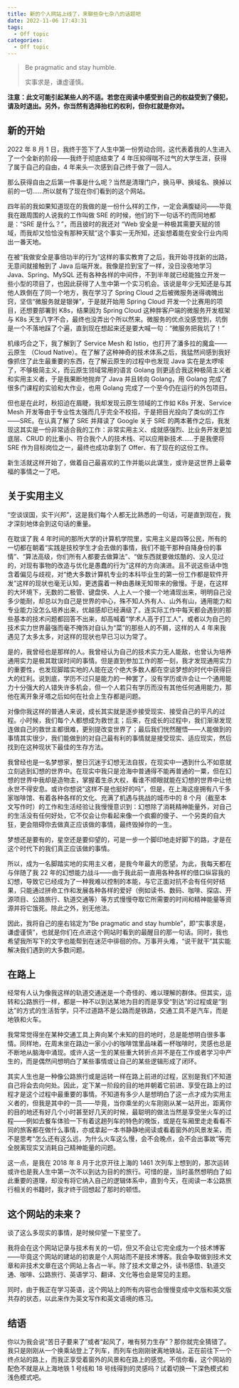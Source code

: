 ```yaml
---
title: 新的个人网站上线了，来聊些杂七杂八的话题吧
date: 2022-11-06 17:43:31
tags:
  - Off topic
categories:
  - Off topic
---
```


> Be pragmatic and stay humble.
> 
> 实事求是，谦虚谨慎。

**注意：此文可能引起某些人的不适。若您在阅读中感受到自己的权益受到了侵犯，请及时退出。另外，你当然有选择抬杠的权利，但你杠就是你对。**

## 新的开始

2022 年 8 月 1 日，我终于签下了人生中第一份劳动合同，这代表着我的人生进入了一个全新的阶段——我终于彻底结束了 4 年压抑得喘不过气的大学生涯，获得了属于自己的自由，4 年来头一次感到自己终于做了一回人。

那么获得自由之后第一件事是什么呢？当然是清理门户，换马甲、换域名、换掉以前的一切……所以就有了现在你们看到的这个网站。

四年前的我如果知道现在的我做的是一份什么样的工作，一定会满腹疑问——毕竟我在跟周围的人说我的工作叫做 SRE 的时候，他们的下一句话不约而同地都是：“SRE 是什么？”，而且彼时的我还对 “Web 安全是一种极其需要天赋的领域，而我却又恰恰没有那种天赋”这个事实一无所知，还妄想着能在安全行业内闯出一番天地。

在被“我做安全是事倍功半的行为”这样的事实教育了之后，我开始寻找新的出路，无意间就接触到了 Java 后端开发。我像是捡到宝了一样，没日没夜地学习 Java、Spring、MySQL 还有各种各样的中间件，不到半年就已经能独立开发一些小型的项目了，也因此获得了人生中第一个实习机会。该说是年少无知还是与其他人跌倒在了同一个地方，我在学习了 Spring Cloud 之后被微服务迷得魂魄出窍，坚信“微服务就是银弹”，于是就开始用 Spring Cloud 开发一个比赛用的项目，还想要部署到 K8s，结果因为 Spring Cloud 这种胖客户端的微服务开发框架与 K8s 天生八字不合，最终也没弄出个所以然来。微服务的优点没感觉到，坑倒是一个不落地踩了个遍，直到现在想起来还是要大喊一句：“微服务把我坑了！”

机缘巧合之下，我了解到了 Service Mesh 和 Istio，也打开了潘多拉的魔盒——云原生 （Cloud Native）。在了解了这种神奇的技术体系之后，我猛然间感到我好像抓住了此生最重要的东西，在了解云原生的过程中也发现 Java 实在是太啰嗦了，不够极简主义，而云原生领域常用的语言 Golang 则更适合我这种极简主义者和实用主义者，于是我果断地抛弃了 Java 并且转向 Golang，用 Golang 完成了很多门课程的实验和大作业，也用 Golang 完成了一个至今仍在运行的外包项目。

但也是在此时，秋招迫在眉睫，我却发现云原生领域的工作如 K8s 开发、Service Mesh 开发等由于专业性太强而几乎完全不校招，于是把目光投向了类似的工作——SRE。在认真了解了 SRE 并拜读了 Google 关于 SRE 的两本著作之后，我发现这其实是一份非常适合我的工作：非常实用主义、成就感强烈、比业务开发更加底层、CRUD 的比重小、符合我个人的技术栈、可以应用新技术……于是我便将 SRE 作为目标岗位之一，最终也成功拿到了 Offer、有了现在的这份工作。

新生活就这样开始了，做着自己最喜欢的工作并能以此谋生，或许是这世界上最幸福的事情之一了吧。

## 关于实用主义

“空谈误国，实干兴邦”，这是我们每个人都无比熟悉的一句话，可是直到现在，我才深刻地体会到这句话的重量。

在耽误了我 4 年时间的那所大学的计算机学院里，实用主义是四等公民，所有的一切都在朝着“实践是技校学生才会去做的事情，我们不能干那种自降身份的事情”、“算法高级，你们所有人都要去做算法”、“做东西就要做炫酷的、没人见过的，对现有事物的改造与优化是愚蠢的行为”这样的方向演进。且不说这些话中饱含着偏见与歧视，对“绝大多数计算机专业的本科毕业生的第一份工作都是软件开发”这样的现状也毫无认知，更透露着一种由愚昧无知带来的傲慢。于是，在这样的大环境下，无数的二极管、键盘侠、人上人一个接一个地涌现出来，明明自己没多少能耐，却总以为自己是世界的中心，殊不知人外有人、山外有山，通用能力和专业能力没怎么培养出来，优越感却已经满级了。连实际工作中每天都会遇到的那些基本的技术问题都回答不出来，却高喊着“学术人高于打工人”，或者以为自己的技术实力世界最强而毫不掩饰对自认为“菜”的那些人的不屑，这样的人 4 年来我遇见了太多太多，对这样的现状也早已习以为常了。

是的，我曾经也是那样的人。我曾经认为自己的技术实力无人能敌，也曾认为培养通用实力是极其耽误时间的事情。但是直到参加工作的那一刻，我才发现通用实力的重要性，也发现脚踏实地的人能在这个绝大多数人都在空谈梦想的时代中获得巨大的红利。说到底，学历不过只是能力的一种罢了，没有学历或许会让一个通用能力十分强大的人错失许多机会，但一个人若只有学历而没有其他任何通用能力，那他在离开象牙塔之后如何在社会上生存都是问题。

对像你我这样的普通人来说，成长其实就是逐步接受现实、接受自己的平凡的过程。小时候，我们每个人都想成为救世主；后来，在成长的过程中，我们渐渐发现连做自己的救世主都很难，更别提改变世界了；最后我们恍然醒悟——人能做到的事情其实很少，我们能做到的对自己最有利的事情就是接受现实、适应现实，然后找到在这种现状下最佳的生存方法。

我曾经也是一名梦想家，整日沉迷于幻想无法自拔，在现实中一遇到什么不如意就立刻逃到幻想的世界中。在现实中我只是沧海中普通得不能再普通的一粟，但在幻想的世界中我却是造物主，掌握着生杀大权，看谁不顺眼就能在幻想的世界中让他永世不得安息。或许你想说“这样不是也挺好的吗”，但是，在上海这座拥有八千多家咖啡馆、有着各种各样的文化、充满了机遇与挑战的城市中的 8 个月（截至本文写作时）的工作和生活经验让我慢慢意识到：幻想除了消耗精神能量外，对自己的生活没有任何好处，它不仅会让你看起来像一个疯癫的傻子、一个另类的自大狂，更会阻碍你去做真正应该做的事情，最终毁掉你的一生。

梦想还是要有的，星空还是要仰望的，可是一步一个脚印地走好脚下的路，才是在这个时代下的我们真正应该做的事情。

所以，成为一名脚踏实地的实用主义者，是我今年最大的愿望。为此，我每天都在与伴随了我 22 年的幻想能力战斗——由于我此前一直用各种各样的借口纵容我的幻想，导致它已经成为了一种我难以控制的本能，与它正面对抗不会有任何好结果，只能通过拼命工作和发展各种各样的爱好（例如读书、数码、咖啡、探店、开源项目、公路旅行、轨道交通等）等方式慢慢夺取它所需要的时间和精神能量等资源并将它饿死。除此之外，别无他法。

因此，我将自己的座右铭定为“Be pragmatic and stay humble”，即“实事求是，谦虚谨慎”，也就是你们在点进这个网站时看到的最醒目的那一句话。同时，我也希望我所写下的文字也能帮到在迷茫中徘徊的你。万事开头难，“说干就干”其实能解决我们遇到的大多数问题。

## 在路上

经常有人认为像我这样的轨道交通迷是一个奇怪的、难以理解的群体。但其实，运转和公路旅行一样，都是一种不以到达某地为目的而是享受“到达”的过程或是“到达”的方式的生活哲学，只不过道路不是公路而是铁路，交通工具不是汽车，而是地铁和火车。

我常常觉得坐在某种交通工具上奔向某个未知的目的地时，总是能想明白很多事情。同样地，在周末坐在路边一家小小的咖啡馆里品味着一杯咖啡时，灵感也总是不断地从脑海中涌现。或许人这一生的某些重大转折点并不是在工作或者学习中产生的，而是偶然间想明白了某些事情或让自己的某些逻辑形成了闭环。

其实人生也是一种像公路旅行或是运转一样在路上前进的过程，区别是我们不知道自己将会去向何处。因此，定下某一阶段的目的地并朝着它前进、享受在路上的过程才是这个过程中最重要的事情。不知道有多少人是想明白了这一点才成为实用主义者的，但我是其中的一员——毕竟，当你乘坐的火车刚刚从某一站开出，距离你的目的地还有好几个小时甚至好几天的时候，最聪明的做法当然是享受坐火车的过程——例如去餐车体验一下有着这趟列车的特色的晚饭，或是在车厢里走走看看不同的旅客都在做什么事情，亦或拿起一本书静静地阅读或看着窗外的风景发呆，而不是思考“怎么还有这么远，为什么火车这么慢，会不会晚点，会不会出事故”等完全脱离现实又消耗自己精神能量的问题。

这一点，是我在 2018 年 8 月于北京开往上海的 1461 次列车上想到的，那次运转或许也是我人生中第一次不以到达为目的的旅行。可惜的是，当时虽然想明白了如此重要的道理，却没有将它纳入自己的逻辑体系中，直到今天，在阅读一本公路旅行相关的书籍时，我才终于回想起了那时的顿悟。

## 这个网站的未来？

谈了这么多现实的事情，是时候仰望一下星空了。

我将会在这个网站记录与技术有关的一切，但又不会让它完全成为一个技术博客——毕竟这个网站的建站的初衷是个人网站而不是技术博客。我会争取做到技术文章和非技术文章在这个网站上各占一半。除了技术文章之外，读书感悟、轨道交通、咖啡、公路旅行、英语学习、翻译、文化等也会是常见的主题。

同时，由于我正在学习英语，这个网站上的所有内容也会慢慢变成中文版和英文版共存的状态，以此来作为英文写作和英文语境的练习。

## 结语

你以为我会说“苦日子要来了”或者“起风了，唯有努力生存”？那你就完全猜错了。我只是刚刚从一个换乘站登上了列车，而列车也刚刚驶离地铁站，正在前往下一个终点站的路上，而我正享受着窗外的风景和在路上的感觉。不信你看，这个网站的配色不就是从上海地铁 1 号线和 18 号线得到的灵感吗？试着切换一下深色模式和浅色模式吧。
